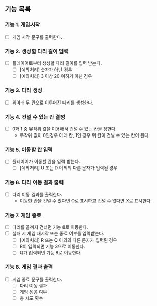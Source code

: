 ## 기능 목록

### 기능 1. 게임시작

- [ ] 게임 시작 문구를 출력한다.

### 기능 2. 생성할 다리 길이 입력

- [ ] 플레이어로부터 생성할 다리 길이를 입력 받는다.
  - [ ] [예외처리] 숫자가 아닌 경우
  - [ ] [예외처리] 3 이상 20 이하가 아닌 경우

### 기능 3. 다리 생성

- [ ] 위아래 두 칸으로 이루어진 다리를 생성한다.

### 기능 4. 건널 수 있는 칸 결정

- [ ] 0과 1 중 무작위 값을 이용해서 건널 수 있는 칸을 정한다.
  - 무작위 값이 0인경우 아래 칸, 1인 경우 위 칸이 건널 수 있는 칸이 된다.

### 기능 5. 이동할 칸 입력

- [ ] 플레이어가 이동할 칸을 입력 받는다.
  - [ ] [예외처리] U 또는 D 이외의 다른 문자가 입력된 경우

### 기능 6. 다리 이동 결과 출력

- [ ] 다리 이동 결과를 출력한다.
  - 이동한 칸을 건널 수 있다면 O로 표시하고 건널 수 없다면 X로 표시한다.

### 기능 7. 게임 종료

- [ ] 다리를 끝까지 건너면 기능 8로 이동한다.
- [ ] 실패 시 게임 재시작 또는 종료 여부를 입력받는다.
  - [ ] [예외처리] R 또는 Q 이외의 다른 문자가 입력된 경우
  - [ ] R이 입력되면 기능 3으로 이동한다.
  - [ ] Q가 입력되면 기능 8로 이동한다.

### 기능 8. 게임 결과 출력

- [ ] 게임 종료 문구를 출력한다.
  - [ ] 다리 이동 결과
  - [ ] 게임 성공 여부
  - [ ] 총 시도 횟수
